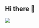 ## Hi there 👋
<img src="https://github.com/ConstantineBitter/ConstantineBitter/blob/main/Kosmos_54.gif">
